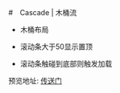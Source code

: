 #　Cascade | 木桶流 

- 木桶布局

- 滚动条大于50显示置顶

- 滚动条触碰到底部则触发加载

预览地址: [传送门](https://huanghongrui.github.io/SomeDemo/Wooden%20%7C%20木桶流/index.html)

